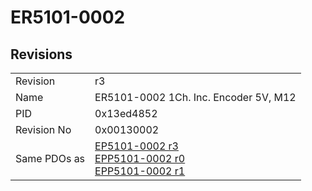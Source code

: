 # ER5101-0002

## Revisions
<table>
<tr>
<td>Revision</td>
<td>r3</td>
</tr>
<tr>
<td>Name</td>
<td>ER5101-0002 1Ch. Inc. Encoder 5V, M12</td>
</tr>
<tr>
<td>PID</td>
<td>0x13ed4852</td>
</tr>
<tr>
<td>Revision No</td>
<td>0x00130002</td>
</tr>
<tr>
<td>Same PDOs as</td>
<td><a href="EP5101-0002.md">EP5101-0002 r3</a><br/><a href="EPP5101-0002.md">EPP5101-0002 r0</a><br/><a href="EPP5101-0002.md">EPP5101-0002 r1</a></td>
</tr>
</table>
